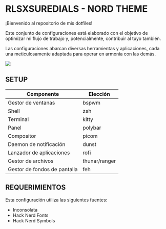 # RLSXSUREDIALS - NORD THEME

¡Bienvenido al repositorio de mis dotfiles!

Este conjunto de configuraciones está elaborado con el objetivo de optimizar mi flujo de trabajo y, potencialmente, contribuir al tuyo también.

Las configuraciones abarcan diversas herramientas y aplicaciones, cada una meticulosamente adaptada para operar en armonía con las demás.

![](https://github.com/RlsxSuredials/MyDotfiles/assets/130783266/9ec04ae3-cd63-4cd6-9ec8-536cb35213e2)

## SETUP

| Componente | Elección |
|-----------|--------|
| Gestor de ventanas | bspwm |
| Shell | zsh |
| Terminal | kitty |
| Panel | polybar |
| Compositor | picom |
| Daemon de notificación | dunst |
| Lanzador de aplicaciones | rofi |
| Gestor de archivos | thunar/ranger |
| Gestor de fondos de pantalla | feh |

## REQUERIMIENTOS

Esta configuración utiliza las siguientes fuentes:

- Inconsolata
- Hack Nerd Fonts
- Hack Nerd Symbols
